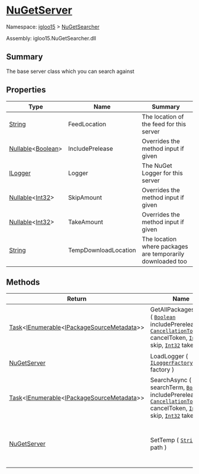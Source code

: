 # [NuGetServer](./NuGetServer.md)

Namespace: [igloo15]() > [NuGetSearcher](./README.md)

Assembly: igloo15.NuGetSearcher.dll

## Summary
The base server class which you can search against

## Properties

| Type | Name | Summary | 
| --- | --- | --- | 
| [String](https://docs.microsoft.com/en-us/dotnet/api/System.String) | FeedLocation | The location of the feed for this server | 
| [Nullable](https://docs.microsoft.com/en-us/dotnet/api/System.Nullable-1)\<[Boolean](https://docs.microsoft.com/en-us/dotnet/api/System.Boolean)> | IncludePrelease | Overrides the method input if given | 
| [ILogger](./NuGetServer.md) | Logger | The NuGet Logger for this server | 
| [Nullable](https://docs.microsoft.com/en-us/dotnet/api/System.Nullable-1)\<[Int32](https://docs.microsoft.com/en-us/dotnet/api/System.Int32)> | SkipAmount | Overrides the method input if given | 
| [Nullable](https://docs.microsoft.com/en-us/dotnet/api/System.Nullable-1)\<[Int32](https://docs.microsoft.com/en-us/dotnet/api/System.Int32)> | TakeAmount | Overrides the method input if given | 
| [String](https://docs.microsoft.com/en-us/dotnet/api/System.String) | TempDownloadLocation | The location where packages are temporarily downloaded too | 


## Methods

| Return | Name | Summary | 
| --- | --- | --- | 
| [Task](https://docs.microsoft.com/en-us/dotnet/api/System.Threading.Tasks.Task-1)\<[IEnumerable](https://docs.microsoft.com/en-us/dotnet/api/System.Collections.Generic.IEnumerable-1)\<[IPackageSourceMetadata](./IPackageSourceMetadata.md)>> | GetAllPackagesAsync ( [`Boolean`](https://docs.microsoft.com/en-us/dotnet/api/System.Boolean) includePrerelease, [`CancellationToken`](https://docs.microsoft.com/en-us/dotnet/api/System.Threading.CancellationToken) cancelToken, [`Int32`](https://docs.microsoft.com/en-us/dotnet/api/System.Int32) skip, [`Int32`](https://docs.microsoft.com/en-us/dotnet/api/System.Int32) take ) | Get all packages in a specific feed. Be care with setting you take too high | 
| [NuGetServer](./NuGetServer.md) | LoadLogger ( [`ILoggerFactory`](./NuGetServer.md) factory ) | Load a LoggerFactory for the server | 
| [Task](https://docs.microsoft.com/en-us/dotnet/api/System.Threading.Tasks.Task-1)\<[IEnumerable](https://docs.microsoft.com/en-us/dotnet/api/System.Collections.Generic.IEnumerable-1)\<[IPackageSourceMetadata](./IPackageSourceMetadata.md)>> | SearchAsync ( [`String`](https://docs.microsoft.com/en-us/dotnet/api/System.String) searchTerm, [`Boolean`](https://docs.microsoft.com/en-us/dotnet/api/System.Boolean) includePrerelease, [`CancellationToken`](https://docs.microsoft.com/en-us/dotnet/api/System.Threading.CancellationToken) cancelToken, [`Int32`](https://docs.microsoft.com/en-us/dotnet/api/System.Int32) skip, [`Int32`](https://docs.microsoft.com/en-us/dotnet/api/System.Int32) take ) | Search using search term asyncly | 
| [NuGetServer](./NuGetServer.md) | SetTemp ( [`String`](https://docs.microsoft.com/en-us/dotnet/api/System.String) path ) | Set the temporary location to download packages and extract | 


